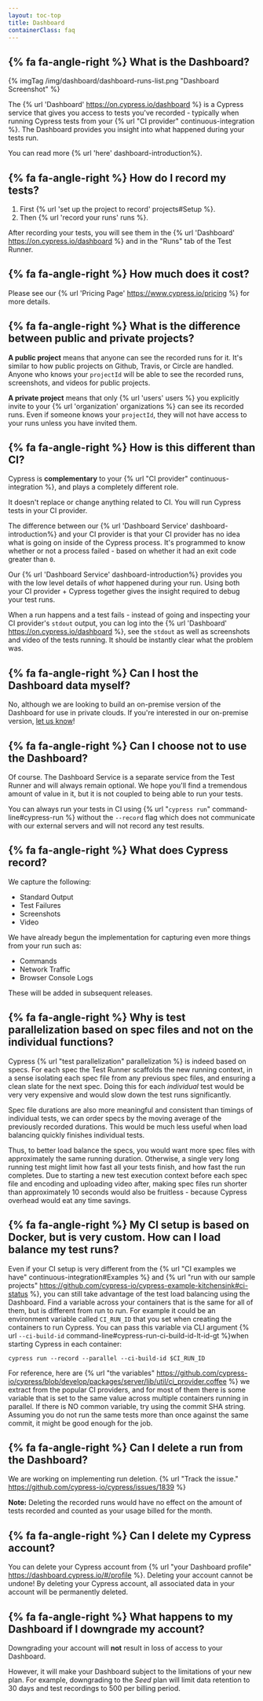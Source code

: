 ```yaml
---
layout: toc-top
title: Dashboard
containerClass: faq
---
```


## {% fa fa-angle-right %} What is the Dashboard?

{% imgTag /img/dashboard/dashboard-runs-list.png "Dashboard Screenshot" %}

The {% url 'Dashboard' https://on.cypress.io/dashboard %} is a Cypress service that gives you access to tests you've recorded - typically when running Cypress tests from your {% url "CI provider" continuous-integration %}. The Dashboard provides you insight into what happened during your tests run.

You can read more {% url 'here' dashboard-introduction%}.

## {% fa fa-angle-right %} How do I record my tests?

1. First {% url 'set up the project to record' projects#Setup %}.
2. Then {% url 'record your runs' runs %}.

After recording your tests, you will see them in the {% url 'Dashboard' https://on.cypress.io/dashboard %} and in the "Runs" tab of the Test Runner.

## {% fa fa-angle-right %} How much does it cost?

Please see our {% url 'Pricing Page' https://www.cypress.io/pricing %} for more details.

## {% fa fa-angle-right %} What is the difference between public and private projects?

**A public project** means that anyone can see the recorded runs for it. It's similar to how public projects on Github, Travis, or Circle are handled. Anyone who knows your `projectId` will be able to see the recorded runs, screenshots, and videos for public projects.

**A private project** means that only {% url 'users' users %} you explicitly invite to your {% url 'organization' organizations %} can see its recorded runs. Even if someone knows your `projectId`, they will not have access to your runs unless you have invited them.

## {% fa fa-angle-right %} How is this different than CI?

Cypress is **complementary** to your {% url "CI provider" continuous-integration %}, and plays a completely different role.

It doesn't replace or change anything related to CI. You will run Cypress tests in your CI provider.

The difference between our {% url 'Dashboard Service' dashboard-introduction%} and your CI provider is that your CI provider has no idea what is going on inside of the Cypress process. It's programmed to know whether or not a process failed - based on whether it had an exit code greater than `0`.

Our {% url 'Dashboard Service' dashboard-introduction%} provides you with the low level details of *what* happened during your run. Using both your CI provider + Cypress together gives the insight required to debug your test runs.

When a run happens and a test fails - instead of going and inspecting your CI provider's `stdout` output, you can log into the {% url 'Dashboard' https://on.cypress.io/dashboard %}, see the `stdout` as well as screenshots and video of the tests running. It should be instantly clear what the problem was.

## {% fa fa-angle-right %} Can I host the Dashboard data myself?

No, although we are looking to build an on-premise version of the Dashboard for use in private clouds. If you're interested in our on-premise version, [let us know](mailto:hello@cypress.io)!

## {% fa fa-angle-right %} Can I choose not to use the Dashboard?

Of course. The Dashboard Service is a separate service from the Test Runner and will always remain optional. We hope you'll find a tremendous amount of value in it, but it is not coupled to being able to run your tests.

You can always run your tests in CI using {% url "`cypress run`" command-line#cypress-run %} without the `--record` flag which does not communicate with our external servers and will not record any test results.

## {% fa fa-angle-right %} What does Cypress record?

We capture the following:

- Standard Output
- Test Failures
- Screenshots
- Video

We have already begun the implementation for capturing even more things from your run such as:

- Commands
- Network Traffic
- Browser Console Logs

These will be added in subsequent releases.

## {% fa fa-angle-right %} Why is test parallelization based on spec files and not on the individual functions?

Cypress {% url "test parallelization" parallelization %} is indeed based on specs. For each spec the Test Runner scaffolds the new running context, in a sense isolating each spec file from any previous spec files, and ensuring a clean slate for the next spec. Doing this for each _individual_ test would be very very expensive and would slow down the test runs significantly.

Spec file durations are also more meaningful and consistent than timings of individual tests, we can order specs by the moving average of the previously recorded durations. This would be much less useful when load balancing quickly finishes individual tests.

Thus, to better load balance the specs, you would want more spec files with approximately the same running duration. Otherwise, a single very long running test might limit how fast all your tests finish, and how fast the run completes. Due to starting a new test execution context before each spec file and encoding and uploading video after, making spec files run shorter than approximately 10 seconds would also be fruitless - because Cypress overhead would eat any time savings.

## {% fa fa-angle-right %} My CI setup is based on Docker, but is very custom. How can I load balance my test runs?

Even if your CI setup is very different from the {% url "CI examples we have" continuous-integration#Examples %} and {% url "run with our sample projects" https://github.com/cypress-io/cypress-example-kitchensink#ci-status %}, you can still take advantage of the test load balancing using the Dashboard. Find a variable across your containers that is the same for all of them, but is different from run to run. For example it could be an environment variable called `CI_RUN_ID` that you set when creating the containers to run Cypress. You can pass this variable via CLI argument {% url `--ci-build-id` command-line#cypress-run-ci-build-id-lt-id-gt %}when starting Cypress in each container:

```shell
cypress run --record --parallel --ci-build-id $CI_RUN_ID
```

For reference, here are {% url "the variables" https://github.com/cypress-io/cypress/blob/develop/packages/server/lib/util/ci_provider.coffee %} we extract from the popular CI providers, and for most of them there is some variable that is set to the same value across multiple containers running in parallel. If there is NO common variable, try using the commit SHA string. Assuming you do not run the same tests more than once against the same commit, it might be good enough for the job.

## {% fa fa-angle-right %} Can I delete a run from the Dashboard?

We are working on implementing run deletion. {% url "Track the issue." https://github.com/cypress-io/cypress/issues/1839 %}

**Note:** Deleting the recorded runs would have no effect on the amount of tests recorded and counted as your usage billed  for the month.

## {% fa fa-angle-right %} Can I delete my Cypress account?

You can delete your Cypress account from {% url "your Dashboard profile" https://dashboard.cypress.io/#/profile %}. Deleting your account cannot be undone! By deleting your Cypress account, all associated data in your account will be permanently deleted.

## {% fa fa-angle-right %} What happens to my Dashboard if I downgrade my account?

Downgrading your account will **not** result in loss of access to your Dashboard.

However, it will make your Dashboard subject to the limitations of your new plan. For example, downgrading to the *Seed* plan will limit data retention to 30 days and test recordings to 500 per billing period.
